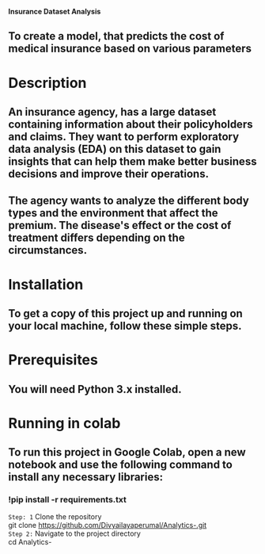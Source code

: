 **Insurance Dataset Analysis** 
## To create a model, that predicts the cost of medical insurance based on various parameters ##

# Description #
## An insurance agency, has a large dataset containing information about their policyholders and claims. They want to perform exploratory data analysis (EDA) on this dataset to gain insights that can help them make better business decisions and improve their operations.
## The agency wants to analyze the different body types and the environment that affect the premium. The disease's effect or the cost of treatment differs depending on the circumstances.

# Installation
## To get a copy of this project up and running on your local machine, follow these simple steps.

# Prerequisites
## You will need Python 3.x installed.

# Running in colab
## To run this project in Google Colab, open a new notebook and use the following command to install any necessary libraries:

### !pip install -r requirements.txt

``Step: 1`` Clone the repository </br>
git clone https://github.com/Divyailayaperumal/Analytics-.git </br>
``Step 2:`` Navigate to the project directory </br>
cd Analytics-
